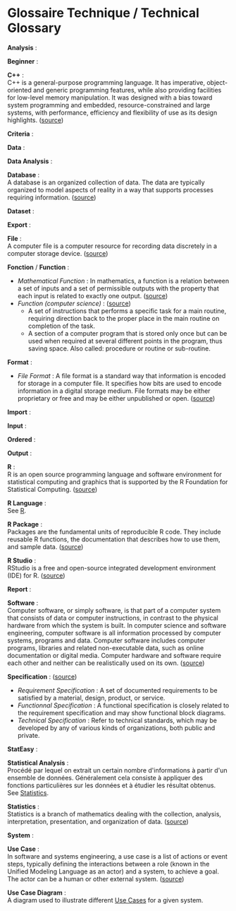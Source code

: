# Glossaire Technique / Technical Glossary


**Analysis** :  


**Beginner** :  


**C++** :  
C++ is a general-purpose programming language. It has imperative, object-oriented and generic 
programming features, while also providing facilities for low-level memory manipulation. 
It was designed with a bias toward system programming and embedded, resource-constrained 
and large systems, with performance, efficiency and flexibility of use as its design highlights.
([source](https://en.wikipedia.org/wiki/C%2B%2B))

**Criteria** :  


**Data** :  


**Data Analysis** :  


**Database** :  
A database is an organized collection of data. The data are typically organized to model aspects 
of reality in a way that supports processes requiring information.
([source](https://en.wikipedia.org/wiki/Database))

**Dataset** :  


**Export** :  


**File** :  
A computer file is a computer resource for recording data discretely in a computer storage device.
([source](https://en.wikipedia.org/wiki/Computer_file))

**Fonction** / **Function** :  
* *Mathematical Function* : In mathematics, a function is a relation between a set of inputs 
and a set of permissible outputs with the property that each input is related to exactly one output.
([source](https://en.wikipedia.org/wiki/Function_(mathematics)))
* *Function (computer science)* : ([source](http://www.thefreedictionary.com/Function+(computer+science)))  
  *  A set of instructions that performs a specific task for a main routine, requiring direction back 
to the proper place in the main routine on completion of the task.
  *  A section of a computer program that is stored only once but can be used when required at several 
different points in the program, thus saving space. Also called: procedure or routine or sub-routine.

**Format** :  
* *File Format* : A file format is a standard way that information is encoded for storage in a computer file. 
It specifies how bits are used to encode information in a digital storage medium. File formats may be either 
proprietary or free and may be either unpublished or open. ([source](https://en.wikipedia.org/wiki/File_format))

**Import** :  


**Input** :  


**Ordered** :  


**Output** :  


**R** :  
<a name="R"></a>
R is an open source programming language and software environment for statistical computing and graphics 
that is supported by the R Foundation for Statistical Computing.
([source](https://en.wikipedia.org/wiki/R_(programming_language)))

**R Language** :  
See [R](#R).

**R Package** :  
Packages are the fundamental units of reproducible R code. They include reusable R functions, 
the documentation that describes how to use them, and sample data.
([source](http://r-pkgs.had.co.nz/))

**R Studio** :  
RStudio is a free and open-source integrated development environment (IDE) for R.
([source](https://en.wikipedia.org/wiki/RStudio))

**Report** :  


**Software** :  
Computer software, or simply software, is that part of a computer system that consists of data or 
computer instructions, in contrast to the physical hardware from which the system is built. 
In computer science and software engineering, computer software is all information processed by computer systems, 
programs and data. Computer software includes computer programs, libraries and related non-executable data, 
such as online documentation or digital media. Computer hardware and software require each other and neither 
can be realistically used on its own.
([source](https://en.wikipedia.org/wiki/Software))

**Specification** : ([source](https://en.wikipedia.org/wiki/Specification_(technical_standard)))  
* *Requirement Specification* : A set of documented requirements to be satisfied by a material, 
design, product, or service.
* *Functionnal Specification* : A functional specification is closely related to the requirement 
specification and may show functional block diagrams.
* *Technical Specification* : Refer to technical standards, which may be developed by any of various 
kinds of organizations, both public and private.

**StatEasy** :  


**Statistical Analysis** :  
Procédé par lequel on extrait un certain nombre d'informations à partir d'un ensemble de données.
Généralement cela consiste à appliquer des fonctions particulières sur les données et à étudier
les résultat obtenus.  
See [Statistics](#Statistics).

**Statistics** :  
<a name="Statistics"></a>
Statistics is a branch of mathematics dealing with the collection, analysis, interpretation, presentation, 
and organization of data.
([source](https://en.wikipedia.org/wiki/Statistics))

**System** :  


**Use Case** :  
<a name="UseCase"></a>
In software and systems engineering, a use case is a list of actions or event steps, typically defining 
the interactions between a role (known in the Unified Modeling Language as an actor) and a system, 
to achieve a goal. The actor can be a human or other external system.
([source](https://en.wikipedia.org/wiki/Use_case))

**Use Case Diagram** :  
A diagram used to illustrate different [Use Cases](#UseCase) for a given system.

